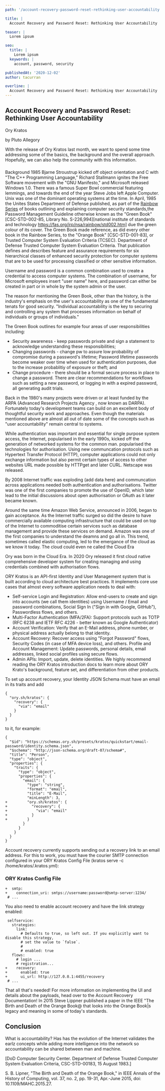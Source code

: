 ```yaml
---
path: '/account-recovery-password-reset-rethinking-user-accountability.md/'

title: |
  Account Recovery and Password Reset: Rethinking User Accountability

teaser: |
  Lorem ipsum

seo:
  title: |
    Lorem ipsum
  keywords: |
    account, password, security

publishedAt: '2020-12-02'
author: tacurran

overline: |
  Account Recovery and Password Reset: Rethinking User Accountability
---
```


## Account Recovery and Password Reset: Rethinking User Accountability

Ory Kratos

by Pluto Allegory

With the release of Ory Kratos last month, we want to spend some time addressing
some of the basics, the background and the overall approach. Hopefully, we can
also help the community with this information.

###

Background 1985 Bjarne Stroustrup kicked off object orientation and C with "The
C++ Programming Language," Richard Stallmann ignites the Free Software movement
with the "GNU Manifesto," and Microsoft released Windows 1.0. There was a famous
Super Bowl commercial featuring lemmings, and towards the end of the year Steve
Jobs left Apple Computer. Unix was one of the dominant operating systems at the
time. In April, 1985 the Unites States Department of Defense published, as part
of the
[Rainbow Series](https://web.archive.org/web/20110720190716/http://iaarchive.fi/rainbow.html)
of books outlining and explaining computer security standards,the Password
Management Guideline otherwise known as the "Green Book" [CSC-STD-002-85,
Library No.
S-226,994][national institute of standards and technology https://fas.org/irp/nsa/rainbow/std002.htm]
due the green colour of its cover. The Green Book made reference, as did every
other book in the Rainbow Series, to the "Orange Book" [CSC-STD-001-83], or
Trusted Computer System Evaluation Criteria (TCSEC). Department of Defense
Trusted Computer System Evaluation Criteria. That publication defines and
describes feature and assurance requirements for six hierarchical classes of
enhanced security protection for computer systems that are to be used for
processing classified or other sensitive information.

Username and password is a common combination used to create a credential to
access computer systems. The combination of username, for Microsoft employees
insert "user name" here, and password can either be created in part or in whole
by the system admin or the user.

The reason for mentioning the Green Book, other than the history, is the
industry's emphasis on the user's accountability as one of the fundamental
tenats for good security. "Individual accountability is the key to securing and
controlling any system that processes information on behalf of individuals or
groups of individuals."

The Green Book outlines for example four areas of user responsibilities
including:

- Security awareness - keep passwords private and sign a statement to
  acknowledge understanding these responsibilities;
- Changing passwords - change pw to assure low probability of compromise during
  a password's lifetime; Password lifetime passwords become weaker over time
  when used for authentication purposes, due to the increase probablitiy of
  exposure or theft; and
- Change procedure - there should be a formal secure process in place to change
  a password. There are clear recommendations for workflows such as setting a
  new password, or logging in with a expired password, all generating audit
  trials.

Back in the 1980's many projects were driven or at least funded by the ARPA
(Advanced Research Projects Agency , now known as DARPA). Fortunately today's
development teams can build on an excellent body of thoughtful security work and
approaches. Even though the materials mentioned above are almost all out of date
some of the concepts such as "user accountability" remain central to systems.

While authentication was important and essential for single purpose system
access, the Internet, popularised in the early 1990s, kicked off the generation
of networked systems for the common man. popularised the technologies for
authorisation. Using new communcation protocols such as Hypertext Transfer
Protocol (HTTP), computer applications could not only exchange information but
also permit certain types of access to other websites URL made possible by
HTTPget and later CURL. Netscape was released.

By 2008 Internet traffic was exploding (add data here) and communcation across
applications needed both authentication and authorisations. Twitter was one of
the first companies to promote the use of OpenID, which later lead to the
initial discussions about open authorisation or OAuth as it later became known.

Around the same time Amazon Web Service, announced in 2006, began to gain
acceptance. As the Internet traffic surged so did the desire to have
commercially available computing infrastructure that could be used on top of the
Internet to commoditise certain services such as database management and provide
these services on demand. Amazon was one of the first companies to understand
the deamns and go all in. This trend, sometimes called elastic computing, led to
the emergance of the cloud as we know it today. The cloud could even ne called
the Cloud Era

Ory was born in the Cloud Era. In 2020 Ory released it first cloud native
comprehensive developer system for creating managing and using credentials
combined with authorisation flows.

ORY Kratos is an API-first Identity and User Management system that is built
according to cloud architecture best practices. It implements core use cases
that almost every software application needs to deal with:

- Self-service Login and Registration: Allow end-users to create and sign into
  accounts (we call them identities) using Username / Email and password
  combinations, Social Sign In ("Sign in with Google, GitHub"), Passwordless
  flows, and others.
- Multi-Factor Authentication (MFA/2FA): Support protocols such as TOTP (RFC
  6238 and IETF RFC 4226 - better known as Google Authenticator)
- Account Verification: Verify that an E-Mail address, phone number, or physical
  address actually belong to that identity.
- Account Recovery: Recover access using "Forgot Password" flows, Security Codes
  (in case of MFA device loss), and others. Profile and Account Management:
  Update passwords, personal details, email addresses, linked social profiles
  using secure flows.
- Admin APIs: Import, update, delete identities. We highly recommend reading the
  ORY Kratos introduction docs to learn more about ORY Krato's background,
  feature set, and differentiation from other products.

To set up account recovery, your Identity JSON Schema must have an email in its
traits and add

```
{
  "ory.sh/kratos": {
    "recovery": {
      "via": "email"
    }
  }
}
```

to it, for example:

```
{
  "$id": "https://schemas.ory.sh/presets/kratos/quickstart/email-password/identity.schema.json",
  "$schema": "http://json-schema.org/draft-07/schema#",
  "title": "Person",
  "type": "object",
  "properties": {
    "traits": {
      "type": "object",
      "properties": {
        "email": {
          "type": "string",
          "format": "email",
          "title": "E-Mail",
          "minLength": 3,
+         "ory.sh/kratos": {
+           "recovery": {
+             "via": "email"
+           }
+         }
        }
      }
    }
  }
}
```

Account recovery currently supports sending out a recovery link to an email
address. For this to work, you must have the courier SMTP connection configured
in your ORY Kratos Config File (kratos serve -c /home/kratos/.kratos.yml):

### ORY Kratos Config File

```+courier:
+  smtp:
+    connection_uri: smtps://username:password@smtp-server:1234/
 # ...
```

You also need to enable account recovery and have the link strategy enabled:

```
 selfservice:
   strategies:
     link:
       # Defaults to true, so left out. If you explicitly want to disable this strategy,
       # set the value to `false`.
       #
       # enabled: true
   flows:
     # login ...
     # registration...
+    recovery:
+      enabled: true
+      ui_url: http://127.0.0.1:4455/recovery
 # ...
```

That all that's needed! For more information on implementing the UI and details
about the payloads, head over to the Account Recovery Documentation! In 2015
Steve Lippner published a paper in the IEEE "The Birth and Death of the Orange
Book@ that looks into the Orange Book|s legacy and meaning in some of today's
standards.

## Conclusion

What is accountability? Has has the evolution of the Internet validates the
earlz concepts while adding more intelligence into the network so accountability
can be shared between man and machine.

[DoD Computer Security Center. Department of Defense Trusted Computer System
Evaluation Criteria, CSC-STD-00183, 15 August 1983.]

S. B. Lipner, "The Birth and Death of the Orange Book," in IEEE Annals of the
History of Computing, vol. 37, no. 2, pp. 19-31, Apr.-June 2015, doi:
10.1109/MAHC.2015.27.
